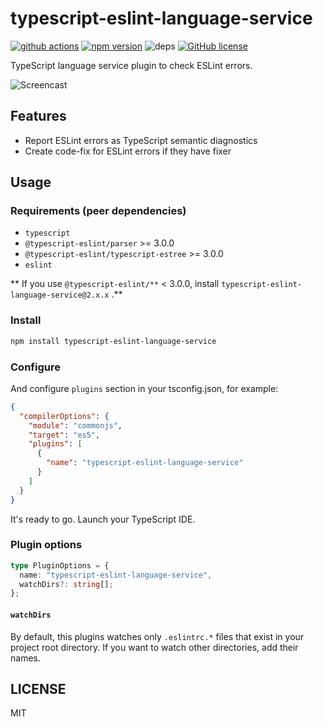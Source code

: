 # typescript-eslint-language-service

[![github actions](https://github.com/Quramy/typescript-eslint-language-service/workflows/build/badge.svg)](https://github.com/Quramy/typescript-eslint-language-service/actions)
[![npm version](https://badge.fury.io/js/typescript-eslint-language-service.svg)](https://badge.fury.io/js/typescript-eslint-language-service)
![deps](https://david-dm.org/quramy/typescript-eslint-language-service.svg)
[![GitHub license](https://img.shields.io/badge/license-MIT-blue.svg)](https://raw.githubusercontent.com/Quramy/ts-graphql-plugin/master/LICENSE.txt)

TypeScript language service plugin to check ESLint errors.

![Screencast](https://raw.githubusercontent.com/Quramy/typescript-eslint-language-service/master/cast.gif)

## Features

- Report ESLint errors as TypeScript semantic diagnostics
- Create code-fix for ESLint errors if they have fixer

## Usage

### Requirements (peer dependencies)

- `typescript`
- `@typescript-eslint/parser` >= 3.0.0
- `@typescript-eslint/typescript-estree` >= 3.0.0
- `eslint`

** If you use `@typescript-eslint/**` < 3.0.0, install `typescript-eslint-language-service@2.x.x` .**

### Install

```sh
npm install typescript-eslint-language-service
```

### Configure

And configure `plugins` section in your tsconfig.json, for example:

```json
{
  "compilerOptions": {
    "module": "commonjs",
    "target": "es5",
    "plugins": [
      {
        "name": "typescript-eslint-language-service"
      }
    ]
  }
}
```

It's ready to go. Launch your TypeScript IDE.

### Plugin options

```ts
type PluginOptions = {
  name: "typescript-eslint-language-service",
  watchDirs?: string[];
};
```

#### `watchDirs`

By default, this plugins watches only `.eslintrc.*` files that exist in your project root directory. If you want to watch other directories, add their names.

## LICENSE
MIT
